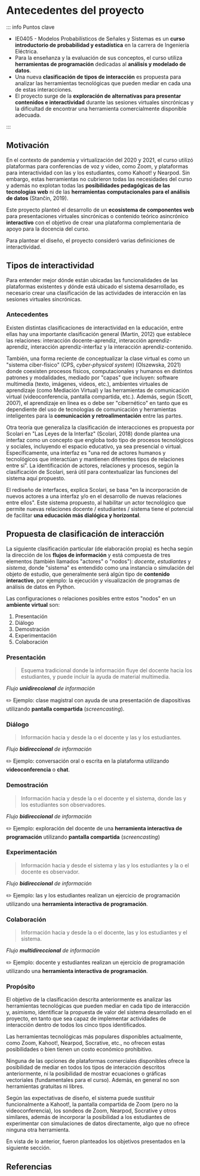 # Antecedentes del proyecto

::: info Puntos clave

- IE0405 - Modelos Probabilísticos de Señales y Sistemas es un **curso introductorio de probabilidad y estadística** en la carrera de Ingeniería Eléctrica.
- Para la enseñanza y la evaluación de sus conceptos, el curso utiliza **herramientas de programación** dedicadas al **análisis y modelado de datos**.
- Una nueva **clasificación de tipos de interacción** es propuesta para analizar las herramientas tecnológicas que pueden mediar en cada una de estas interacciones.
- El proyecto surge de la **exploración de alternativas para presentar contenidos e interactividad** durante las sesiones virtuales sincrónicas y la dificultad de encontrar una herramienta comercialmente disponible adecuada.

:::

## Motivación

En el contexto de pandemia y virtualización del 2020 y 2021, el curso utilizó plataformas para conferencias de voz y video, como Zoom, y plataformas para interactividad con las y los estudiantes, como Kahoot! y Nearpod. Sin embargo, estas herramientas no cubrieron todas las necesidades del curso y además no explotan todas las **posibilidades pedagógicas de las tecnologías web** ni de las **herramientas computacionales para el análisis de datos** (Stančin, 2019).

Este proyecto planteó el desarrollo de un **ecosistema de componentes web** para presentaciones virtuales sincrónicas o contenido teórico asincrónico **interactivo** con el objetivo de crear una plataforma complementaria de apoyo para la docencia del curso.

Para plantear el diseño, el proyecto consideró varias definiciones de interactividad.

## Tipos de interactividad

Para entender mejor dónde están ubicadas las funcionalidades de las plataformas existentes y dónde está ubicado el sistema desarrollado, es necesario crear una clasificación de las actividades de interacción en las sesiones virtuales sincrónicas.

### Antecedentes

Existen distintas clasificaciones de interactividad en la educación, entre ellas hay una importante clasificación general (Martin, 2012) que establece las relaciones: interacción docente-aprendiz, interacción aprendiz-aprendiz, interacción aprendiz-interfaz y la interacción aprendiz-contenido.

<!-- prettier-ignore -->
<Mermaid :code="`
flowchart TD
    D([Docente])
    A([Aprendiz])
    C[Contenido]
    I[Interfaz]
    D <--> A
    A <--> A
    A <--> I
    A <--> C
`" />

También, una forma reciente de conceptualizar la clase virtual es como un "sistema ciber-físico" (CPS, _cyber-physical system_) (Olszewska, 2021) donde coexisten procesos físicos, computacionales y humanos en distintos patrones y modalidades, mediado por "capas" que incluyen: software multimedia (texto, imágenes, videos, etc.), ambientes virtuales de aprendizaje (como Mediación Virtual) y las herramientas de comunicación virtual (videoconferencia, pantalla compartida, etc.). Además, según (Scott, 2007), el aprendizaje en línea es o debe ser "cibernético" en tanto que es dependiente del uso de tecnologías de comunicación y herramientas inteligentes para la **comunicación y retroalimentación** entre las partes.

Otra teoría que generaliza la clasificación de interacciones es propuesta por Scolari en "Las Leyes de la Interfaz" (Scolari, 2018) donde plantea una interfaz como un concepto que engloba todo tipo de procesos tecnológicos y sociales, incluyendo el espacio educativo, ya sea presencial o virtual. Específicamente, una interfaz es "una red de actores humanos y tecnológicos que interactúan y mantienen diferentes tipos de relaciones entre sí". La identificación de actores, relaciones y procesos, según la clasificación de Scolari, será útil para contextualizar las funciones del sistema aquí propuesto.

<!-- prettier-ignore -->
<Mermaid :code="`
flowchart LR
    A([Actores])
    P[Procesos]
    A <--relaciones--> P
`" />

El rediseño de interfaces, explica Scolari, se basa "en la incorporación de nuevos actores a una interfaz y/o en el desarrollo de nuevas relaciones entre ellos". Este sistema propuesto, al habilitar un actor tecnológico que permite nuevas relaciones docente / estudiantes / sistema tiene el potencial de facilitar **una educación más dialógica y horizontal**.

## Propuesta de clasificación de interacción

La siguiente clasificación particular (de elaboración propia) es hecha según la dirección de los **flujos de información** y está compuesta de tres elementos (también llamados "actores" o "nodos"): _docente_, _estudiantes_ y _sistema_, donde "sistema" es entendido como una instancia o simulación del objeto de estudio, que generalmente será algún tipo de **contenido interactivo**, por ejemplo: la ejecución y visualización de programas de análisis de datos en Python.

Las configuraciones o relaciones posibles entre estos "nodos" en un **ambiente virtual** son:

1. Presentación
1. Diálogo
1. Demostración
1. Experimentación
1. Colaboración

### Presentación

> Esquema tradicional donde la información fluye del docente hacia los estudiantes, y puede incluir la ayuda de material multimedia.

_Flujo **unidireccional** de información_

<!-- prettier-ignore -->
<Mermaid :code="`
graph LR
    subgraph Presentación
        D([Docente])
    end
    E([Estudiantes])
    Presentación -- observación --> E
`" />

✏️ Ejemplo: clase magistral con ayuda de una presentación de diapositivas utilizando **pantalla compartida** (_screencasting_).

### Diálogo

> Información hacia y desde la o el docente y las y los estudiantes.

_Flujo **bidireccional** de información_

<Mermaid :code="`
graph LR
    subgraph Diálogo
        direction LR
        D([Docente])
        E([Estudiantes])
    end
    D <--> E
`" />

✏️ Ejemplo: conversación oral o escrita en la plataforma utilizando **videoconferencia** o **chat**.

### Demostración

> Información hacia y desde la o el docente y el sistema, donde las y los estudiantes son observadores.

_Flujo **bidireccional** de información_

<Mermaid :code="`
graph LR
    subgraph Demostración
        D([Docente])
        S[Sistema]
    end
    E([Estudiantes])
    D <--> S
    Demostración -- observación --> E
`" />

✏️ Ejemplo: exploración del docente de una **herramienta interactiva de programación** utilizando **pantalla compartida** (_screencasting_)

### Experimentación

> Información hacia y desde el sistema y las y los estudiantes y la o el docente es observador.

_Flujo **bidireccional** de información_

<Mermaid :code="`
graph LR
    subgraph Experimentación
        E([Estudiantes])
        S[Sistema]
    end
    D([Docente])
    E <--> S
    D -- supervisión --> Experimentación
`" />

✏️ Ejemplo: las y los estudiantes realizan un ejercicio de programación utilizando una **herramienta interactiva de programación**.

### Colaboración

> Información hacia y desde la o el docente, las y los estudiantes y el sistema.

_Flujo **multidireccional** de información_

<Mermaid :code="`
graph LR
    subgraph Colaboración
        direction LR
        E([Estudiantes])
        S[Sistema]
        D([Docente])
    end
    E <--> S
    S <--> D
    D <--> E
`" />

✏️ Ejemplo: docente y estudiantes realizan un ejercicio de programación utilizando una **herramienta interactiva de programación**.

### Propósito

El objetivo de la clasificación descrita anteriormente es analizar las herramientas tecnológicas que pueden mediar en cada tipo de interacción y, asimismo, identificar la propuesta de valor del sistema desarrollado en el proyecto, en tanto que sea capaz de implementar actividades de interacción dentro de todos los cinco tipos identificados.

Las herramientas tecnológicas más populares disponibles actualmente, como Zoom, Kahoot!, Nearpod, Socrative, etc., no ofrecen estas posibilidades o bien tienen un costo económico prohibitivo.

Ninguna de las opciones de plataformas comerciales disponibles ofrece la posibilidad de mediar en todos los tipos de interacción descritos anteriormente, ni la posibilidad de mostrar ecuaciones o gráficas vectoriales (fundamentales para el curso). Además, en general no son herramientas gratuitas ni libres.

Según las expectativas de diseño, el sistema puede sustituir funcionalmente a Kahoot!, la pantalla compartida de Zoom (pero no la videoconferencia), los sondeos de Zoom, Nearpod, Socrative y otros similares, además de incorporar la posibilidad a los estudiantes de experimentar con simulaciones de datos directamente, algo que no ofrece ninguna otra herramienta.

En vista de lo anterior, fueron planteados los objetivos presentados en la siguiente sección.

## Referencias

<Citation citekey="stancin2019overview" />
<Citation citekey="martin2012examining" />
<Citation citekey="olszewska2021virtual" />
<Citation citekey="scott2007cybernetic" />
<Citation citekey="scolari2018leyes" />
